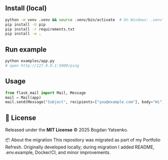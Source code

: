 ## Install (local)
```bash
python -m venv .venv && source .venv/bin/activate  # On Windows: .venv\Scripts\activate
pip install -U pip
pip install -r requirements.txt
pip install -e .
```

## Run example
```bash
python examples/app.py
# open http://127.0.0.1:5000/ping
```

## Usage
```python
from flask_mail import Mail, Message
mail = Mail(app)
mail.send(Message("Subject", recipients=["you@example.com"], body="Hi"))
```

## 📝 License
Released under the **MIT License** © 2025 Bogdan Yatsenko.

📦 About the migration
This repository was migrated as part of my Portfolio Refresh. Originally developed locally; during migration I added README, .env.example, Docker/CI, and minor improvements.
